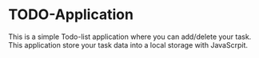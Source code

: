 # TODO-Application
 This is a simple Todo-list application where you can add/delete your task. This application store your task data into a local storage with JavaScrpit.
